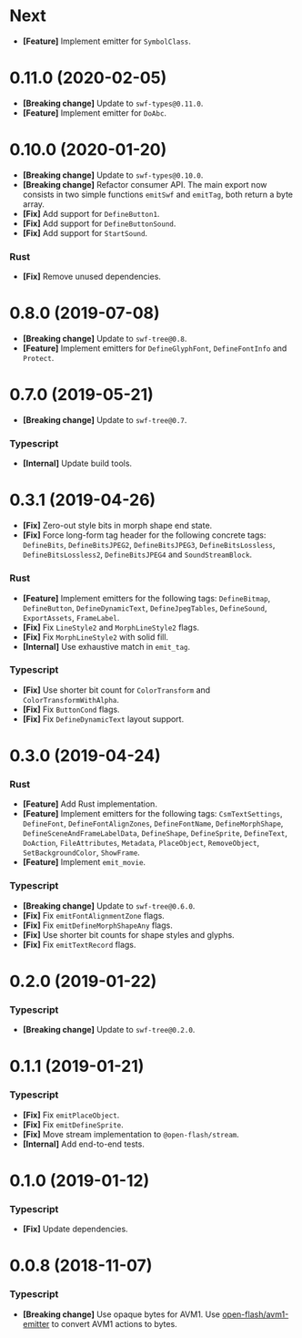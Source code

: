 # Next

- **[Feature]** Implement emitter for `SymbolClass`.

# 0.11.0 (2020-02-05)

- **[Breaking change]** Update to `swf-types@0.11.0`.
- **[Feature]** Implement emitter for `DoAbc`.

# 0.10.0 (2020-01-20)

- **[Breaking change]** Update to `swf-types@0.10.0`.
- **[Breaking change]** Refactor consumer API. The main export now consists in two simple functions `emitSwf` and `emitTag`, both return a byte array.
- **[Fix]** Add support for `DefineButton1`.
- **[Fix]** Add support for `DefineButtonSound`.
- **[Fix]** Add support for `StartSound`.

### Rust

- **[Fix]** Remove unused dependencies.

# 0.8.0 (2019-07-08)

- **[Breaking change]** Update to `swf-tree@0.8`.
- **[Feature]** Implement emitters for `DefineGlyphFont`, `DefineFontInfo` and `Protect`.

# 0.7.0 (2019-05-21)

- **[Breaking change]** Update to `swf-tree@0.7`.

### Typescript

- **[Internal]** Update build tools.

# 0.3.1 (2019-04-26)

- **[Fix]** Zero-out style bits in morph shape end state.
- **[Fix]** Force long-form tag header for the following concrete tags: `DefineBits`, `DefineBitsJPEG2`, `DefineBitsJPEG3`, `DefineBitsLossless`, `DefineBitsLossless2`, `DefineBitsJPEG4` and `SoundStreamBlock`.

### Rust

- **[Feature]** Implement emitters for the following tags: `DefineBitmap`, `DefineButton`, `DefineDynamicText`, `DefineJpegTables`, `DefineSound`, `ExportAssets`, `FrameLabel`.
- **[Fix]** Fix `LineStyle2` and `MorphLineStyle2` flags.
- **[Fix]** Fix `MorphLineStyle2` with solid fill.
- **[Internal]** Use exhaustive match in `emit_tag`.

### Typescript

- **[Fix]** Use shorter bit count for `ColorTransform` and `ColorTransformWithAlpha`.
- **[Fix]** Fix `ButtonCond` flags.
- **[Fix]** Fix `DefineDynamicText` layout support.

# 0.3.0 (2019-04-24)

### Rust

- **[Feature]** Add Rust implementation.
- **[Feature]** Implement emitters for the following tags: `CsmTextSettings`, `DefineFont`, `DefineFontAlignZones`, `DefineFontName`, `DefineMorphShape`, `DefineSceneAndFrameLabelData`, `DefineShape`, `DefineSprite`, `DefineText`, `DoAction`, `FileAttributes`, `Metadata`, `PlaceObject`, `RemoveObject`, `SetBackgroundColor`, `ShowFrame`.
- **[Feature]** Implement `emit_movie`.

### Typescript

- **[Breaking change]** Update to `swf-tree@0.6.0`.
- **[Fix]** Fix `emitFontAlignmentZone` flags.
- **[Fix]** Fix `emitDefineMorphShapeAny` flags.
- **[Fix]** Use shorter bit counts for shape styles and glyphs.
- **[Fix]** Fix `emitTextRecord` flags.

# 0.2.0 (2019-01-22)

### Typescript

- **[Breaking change]** Update to `swf-tree@0.2.0`.

# 0.1.1 (2019-01-21)

### Typescript

- **[Fix]** Fix `emitPlaceObject`.
- **[Fix]** Fix `emitDefineSprite`.
- **[Fix]** Move stream implementation to `@open-flash/stream`.
- **[Internal]** Add end-to-end tests.

# 0.1.0 (2019-01-12)

### Typescript

- **[Fix]** Update dependencies.

# 0.0.8 (2018-11-07)

### Typescript

- **[Breaking change]** Use opaque bytes for AVM1. Use [open-flash/avm1-emitter](https://github.com/open-flash/avm1-emitter) to convert AVM1 actions to bytes.
